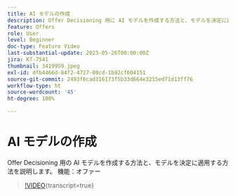 ```yaml
---
title: AI モデルの作成
description: Offer Decisioning 用に AI モデルを作成する方法と、モデルを決定に適用する方法を説明します。
feature: Offers
role: User
level: Beginner
doc-type: Feature Video
last-substantial-update: 2023-05-26T00:00:00Z
jira: KT-7541
thumbnail: 3419959.jpeg
exl-id: dfb4466d-84f2-4727-80cd-1b92cf604151
source-git-commit: 2493f6cad316173f5b33d664e3215ed71d13ff76
workflow-type: ht
source-wordcount: '45'
ht-degree: 100%

---
```


# AI モデルの作成

Offer Decisioning 用の AI モデルを作成する方法と、モデルを決定に適用する方法を説明します。
機能：オファー

>[!VIDEO](https://video.tv.adobe.com/v/3419959/?learn=on){transcript=true}
